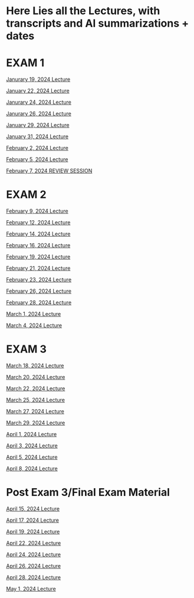# Here Lies all the Lectures, with transcripts and AI summarizations + dates

# EXAM 1

[Janurary 19, 2024 Lecture](https://github.com/MCBasterSheet/MCBasterSheet/blob/main/MCB150/pages/Lectures/Exam%201/Janurary%2019%2C%202023%20Lecture.md)

[January 22, 2024 Lecture](https://github.com/MCBasterSheet/MCBasterSheet/blob/main/MCB150/pages/Lectures/Exam%201/Janurary%2022%2C%202023%20Lecture.md) 

[Janurary 24, 2024 Lecture](https://github.com/MCBasterSheet/MCBasterSheet/blob/main/MCB150/pages/Lectures/Exam%201/Janurary%2024%2C%202024%20Lecture.md)

[Janurary 26, 2024 Lecture](https://github.com/MCBasterSheet/MCBasterSheet/blob/main/MCB150/pages/Lectures/Exam%201/Janurary%2026%2C%202024%20Lecture.md)

[January 29, 2024 Lecture](https://github.com/MCBasterSheet/MCBasterSheet/blob/main/MCB150/pages/Lectures/Exam%201/January%2029,%202024%20Lecture.md)

[January 31, 2024 Lecture](https://github.com/MCBasterSheet/MCBasterSheet/blob/main/MCB150/pages/Lectures/Exam%201/January%2031%2C%202024%20Lecture.md)

[February 2, 2024 Lecture](https://github.com/MCBasterSheet/MCBasterSheet/blob/main/MCB150/pages/Lectures/Exam%201/February%202%2C%202024%20Lecture.md)

[February 5, 2024 Lecture](https://github.com/MCBasterSheet/MCBasterSheet/blob/main/MCB150/pages/Lectures/Exam%201/February%205%2C%202024%20Lecture.md)

[February 7, 2024 REVIEW SESSION](https://github.com/MCBasterSheet/MCBasterSheet/blob/main/MCB150/pages/Lectures/Exam%201/February%207%2C%202024%20REVIEW%20SESSION.md)

# EXAM 2

[February 9, 2024 Lecture](https://github.com/MCBasterSheet/MCBasterSheet/blob/main/MCB150/pages/Lectures/Exam%202/February%209%2C%202024%20Lecture.md)

[February 12, 2024 Lecture](https://github.com/MCBasterSheet/MCBasterSheet/blob/main/MCB150/pages/Lectures/Exam%202/February%2012,%202024%20Lecture.md)

[February 14, 2024 Lecture](https://github.com/MCBasterSheet/MCBasterSheet/blob/main/MCB150/pages/Lectures/Exam%202/February%2014,%202024%20Lecture.md)

[February 16, 2024 Lecture](https://github.com/MCBasterSheet/MCBasterSheet/blob/main/MCB150/pages/Lectures/Exam%202/February%2016,%202024%20Lecture.md)

[February 19, 2024 Lecture](https://github.com/MCBasterSheet/MCBasterSheet/blob/main/MCB150/pages/Lectures/Exam%202/February%2019%2C%202024%20Lecture.md)

[February 21, 2024 Lecture](https://github.com/MCBasterSheet/MCBasterSheet/blob/main/MCB150/pages/Lectures/Exam%202/February%2021%2C%202024%20Lecture.md)

[February 23, 2024 Lecture](https://github.com/MCBasterSheet/MCBasterSheet/blob/main/MCB150/pages/Lectures/Exam%202/February%2023,%202024%20Lecture.md)

[February 26, 2024 Lecture](https://github.com/MCBasterSheet/MCBasterSheet/blob/main/MCB150/pages/Lectures/Exam%202/February%2026%2C%202024%20Lecture.md)

[February 28, 2024 Lecture](https://github.com/MCBasterSheet/MCBasterSheet/blob/main/MCB150/pages/Lectures/Exam%202/February%2028,%202024%20Lecture.md)

[March 1, 2024 Lecture](https://github.com/MCBasterSheet/MCBasterSheet/blob/main/MCB150/pages/Lectures/Exam%202/March%201,%202024%20Lecture.md)

[March 4, 2024 Lecture](https://github.com/MCBasterSheet/MCBasterSheet/blob/main/MCB150/pages/Lectures/Exam%202/March%204%2C%202024%20Lecture.md)

# EXAM 3

[March 18, 2024 Lecture](https://github.com/MCBasterSheet/MCBasterSheet/blob/main/MCB150/pages/Lectures/Exam%203/March%2018%2C%202024%20Lecture.md)

[March 20, 2024 Lecture](https://github.com/MCBasterSheet/MCBasterSheet/blob/main/MCB150/pages/Lectures/Exam%203/March%2020%2C%202024%20Lecture.md)

[March 22, 2024 Lecture](https://github.com/MCBasterSheet/MCBasterSheet/blob/main/MCB150/pages/Lectures/Exam%203/March%2022%2C%202024%20Lecture.md)

[March 25, 2024 Lecture](https://github.com/MCBasterSheet/MCBasterSheet/blob/main/MCB150/pages/Lectures/Exam%203/March%2025%2C%202024%20Lecture.md)

[March 27, 2024 Lecture](https://github.com/MCBasterSheet/MCBasterSheet/blob/main/MCB150/pages/Lectures/Exam%203/March%2027%2C%202024%20Lecture.md)

[March 29, 2024 Lecture](https://github.com/MCBasterSheet/MCBasterSheet/blob/main/MCB150/pages/Lectures/Exam%203/March%2029%2C%202024%20Lecture.md)

[April 1, 2024 Lecture](https://github.com/MCBasterSheet/MCBasterSheet/blob/main/MCB150/pages/Lectures/Exam%203/April%201,%202024%20Lecture.md)

[April 3, 2024 Lecture](https://github.com/MCBasterSheet/MCBasterSheet/blob/main/MCB150/pages/Lectures/Exam%203/April%203%2C%202024%20Lecture.md)

[April 5, 2024 Lecture](https://github.com/MCBasterSheet/MCBasterSheet/blob/main/MCB150/pages/Lectures/Exam%203/April%205%2C%202024%20Lecture.md)

[April 8, 2024 Lecture](https://github.com/MCBasterSheet/MCBasterSheet/blob/main/MCB150/pages/Lectures/Exam%203/April%208%2C%202024%20Lecture.md)

# Post Exam 3/Final Exam Material

[April 15, 2024 Lecture](https://github.com/MCBasterSheet/MCBasterSheet/blob/main/MCB150/pages/Lectures/Post%20Exam%203/April%2015%2C%202024%20Lecture.md)

[April 17, 2024 Lecture]()

[April 19, 2024 Lecture]()

[April 22, 2024 Lecture]()

[April 24, 2024 Lecture]()

[April 26, 2024 Lecture]()

[April 28, 2024 Lecture]()

[May 1, 2024 Lecture]()

